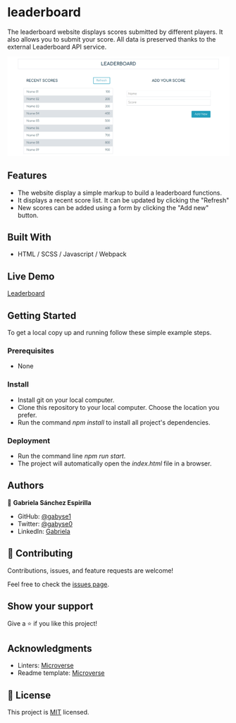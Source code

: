 # leaderboard
The leaderboard website displays scores submitted by different players. It also allows you to submit your score. All data is preserved thanks to the external Leaderboard API service.

![screenshot desktop](./screenshot.png)


## Features

- The website display a simple markup to build a leaderboard functions.
- It displays a recent score list. It can be updated by clicking the "Refresh"
- New scores can be added using a form by clicking the "Add new" button.


## Built With

- HTML / SCSS / Javascript / Webpack

## Live Demo

[Leaderboard](https://gabyse1.github.io/leaderboard/dist/)


## Getting Started


To get a local copy up and running follow these simple example steps.

### Prerequisites

- None

### Install

- Install git on your local computer.
- Clone this repository to your local computer. Choose the location you prefer.
- Run the command *npm install* to install all project's dependencies.

### Deployment

- Run the command line *npm run start*.
- The project will automatically open the *index.html* file in a browser.


## Authors

👤 **Gabriela Sánchez Espirilla**

- GitHub: [@gabyse1](https://github.com/gabyse1)
- Twitter: [@gabyse0](https://twitter.com/gabyse0)
- LinkedIn: [Gabriela](https://www.linkedin.com/in/gabriela-s%C3%A1nchez-espirilla-83011b225/)


## 🤝 Contributing

Contributions, issues, and feature requests are welcome!

Feel free to check the [issues page](../../issues/).

## Show your support

Give a ⭐️ if you like this project!

## Acknowledgments

- Linters: [Microverse](https://github.com/microverseinc/linters-config)
- Readme template: [Microverse](https://github.com/microverseinc/readme-template)

## 📝 License

This project is [MIT](./MIT.md) licensed.
